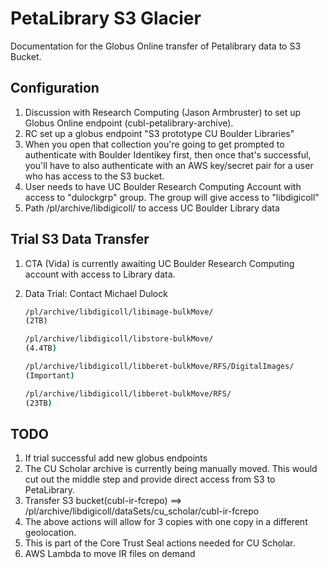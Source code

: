 # PetaLibrary S3 Glacier 
Documentation for the Globus Online transfer of Petalibrary data to S3 Bucket.

## Configuration

1. Discussion with Research Computing (Jason Armbruster) to set up Globus Online endpoint (cubl-petalibrary-archive).
1. RC set up a globus endpoint "S3 prototype CU Boulder Libraries"
1. When you open that collection you're going to get prompted to authenticate with Boulder Identikey first, then once that's successful, you'll have to also authenticate with an AWS key/secret pair for a user who has access to the S3 bucket.
1. User needs to have UC Boulder Research Computing Account with access to "dulockgrp" group. The group will give access to "libdigicoll"
1. Path /pl/archive/libdigicoll/ to access UC Boulder Library data

## Trial S3 Data Transfer

1. CTA (Vida) is currently awaiting UC Boulder Research Computing account with access to Library data.
1. Data Trial: Contact Michael Dulock

    ```sh
    /pl/archive/libdigicoll/libimage-bulkMove/
    (2TB)
    
    /pl/archive/libdigicoll/libstore-bulkMove/ 
    (4.4TB)

    /pl/archive/libdigicoll/libberet-bulkMove/RFS/DigitalImages/
    (Important)

    /pl/archive/libdigicoll/libberet-bulkMove/RFS/
    (23TB)
    ```

## TODO

1. If trial successful add new globus endpoints
1. The CU Scholar archive is currently being manually moved. This would cut out the middle step and provide direct access from S3 to PetaLibrary.
1. Transfer S3 bucket(cubl-ir-fcrepo) ==> /pl/archive/libdigicoll/dataSets/cu_scholar/cubl-ir-fcrepo
1. The above actions will allow for 3 copies with one copy in a different geolocation. 
1. This is part of the Core Trust Seal actions needed for CU Scholar.
1. AWS Lambda to move IR files on demand